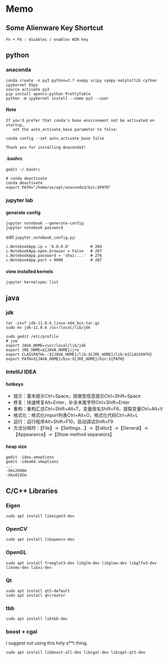 # Memo

## Some Alienware Key Shortcut

```
Fn + F6 : disables / enables WIN key
```

## python

### anaconda

```
conda create -n py3 python=3.7 numpy scipy sympy matplotlib cython ipykernel h5py
source activate py3
pip install opencv-python PrettyTable
python -m ipykernel install --name py3 --user
```
    
#### Note

    If you'd prefer that conda's base environment not be activated on startup,
       set the auto_activate_base parameter to false:

    conda config --set auto_activate_base false

    Thank you for installing Anaconda3!
    
#### .bashrc

```
gedit ~/.bashrc

# conda deactivate
conda deactivate
export PATH="/home/ax/opt/anaconda3/bin:$PATH"
```
    
### jupyter lab

#### generate config

```
jupyter notebook --generate-config
jupyter notebook password
```

edit `jupyter_notebook_config.py`:    

```
c.NotebookApp.ip = '0.0.0.0'         # 204
c.NotebookApp.open_browser = False   # 267
c.NotebookApp.password = 'sha1:...'  # 276
c.NotebookApp.port = 9000            # 287
```
    
#### view installed kernels

```
jupyter kernelspec list
```

## java

### jdk

```
tar -zxvf jdk-11.0.6_linux-x64_bin.tar.gz
sudo mv jdk-11.0.6 /usr/local/lib/jdk

sudo gedit /etc/profile
# jvm
export JAVA_HOME=/usr/local/lib/jdk
export JRE_HOME=${JAVA_HOME}/jre
export CLASSPATH=.:${JAVA_HOME}/lib:${JRE_HOME}/lib:${CLASSPATH}
export PATH=${JAVA_HOME}/bin:${JRE_HOME}/bin:${PATH}
```

### IntelliJ IDEA

#### hotkeys

- 提示：基本提示Ctrl+Space，按类型信息提示Ctrl+Shift+Space
- 修复：快速修复Alt+Enter，补全末尾字符Ctrl+Shift+Enter
- 重构：重构汇总Ctrl+Shift+Alt+T，变量改名Shift+F6，提取变量Ctrl+Alt+V
- 格式化：格式化import列表Ctrl+Alt+O，格式化代码Ctrl+Alt+L
- 运行：运行程序Alt+Shift+F10，启动调试Shift+F9
- 方法分隔符：【File】→【Settings...】→【Editor】→【General】→【Appearance】→【Show method separators】

#### heap size

```
gedit -idea.vmoptions
gedit -idea64.vmoptions
...
-Xms2048m
-Xmx8192m
```

## C/C++ Libraries

### Eigen

```
sudo apt install libeigen3-dev
```

### OpenCV

```
sudo apt install libopencv-dev
```

### OpenGL
    
```
sudo apt install freeglut3-dev libglm-dev libglew-dev libglfw3-dev libxmu-dev libxi-dev
```

### Qt
    
```
sudo apt install qt5-default
sudo apt install qtcreator
```
    
### tbb

```
sudo apt install libtbb-dev
```
    
### boost + cgal

I suggest not using this holy s\*\*t thing. 

```
sudo apt install libboost-all-dev libcgal-dev libcgal-qt5-dev
```
